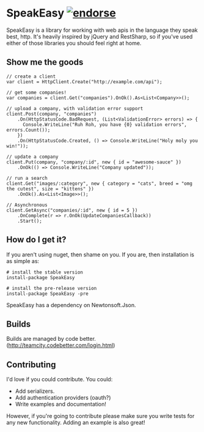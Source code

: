 SpeakEasy [![endorse](http://api.coderwall.com/jonnii/endorsecount.png)](http://coderwall.com/jonnii)
=========

SpeakEasy is a library for working with web apis in the language they speak best, http. It's heavily 
inspired by jQuery and RestSharp, so if you've used either of those libraries you should feel right
at home.

Show me the goods
-----------------

    // create a client
    var client = HttpClient.Create("http://example.com/api");
    
    // get some companies!
    var companies = client.Get("companies").OnOk().As<List<Company>>();
  
    // upload a company, with validation error support
    client.Post(company, "companies")
        .On(HttpStatusCode.BadRequest, (List<ValidationError> errors) => {
          Console.WriteLine("Ruh Roh, you have {0} validation errors", errors.Count());
        })
        .On(HttpStatusCode.Created, () => Console.WriteLine("Holy moly you win!"));
    
    // update a company
    client.Put(company, "company/:id", new { id = "awesome-sauce" })
        .OnOk(() => Console.WriteLine("Company updated"));
        
    // run a search
    client.Get("images/:category", new { category = "cats", breed = "omg the cutest", size = "kittens" })
        .OnOk().As<List<Image>>();
    
    // Asynchronous
    client.GetAsync("companies/:id", new { id = 5 })
        .OnComplete(r => r.OnOk(UpdateCompaniesCallback))
        .Start();


How do I get it?
----------------

If you aren't using nuget, then shame on you. If you are, then installation is as simple as:

    # install the stable version
    install-package SpeakEasy
	
    # install the pre-release version
    install-package SpeakEasy -pre

SpeakEasy has a dependency on Newtonsoft.Json.

Builds
------

Builds are managed by code better. (http://teamcity.codebetter.com/login.html)

Contributing
------------

I'd love if you could contribute. You could:

* Add serializers.
* Add authentication providers (oauth?)
* Write examples and documentation!

However, if you're going to contribute please make sure you write tests for any new functionality.
Adding an example is also great!